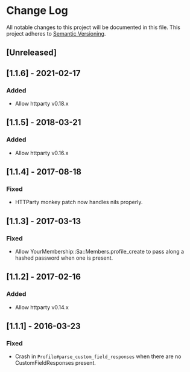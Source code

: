# Change Log
All notable changes to this project will be documented in this file.
This project adheres to [Semantic Versioning](http://semver.org/).

## [Unreleased]

## [1.1.6] - 2021-02-17
### Added
- Allow httparty v0.18.x

## [1.1.5] - 2018-03-21
### Added
- Allow httparty v0.16.x

## [1.1.4] - 2017-08-18
### Fixed
- HTTParty monkey patch now handles nils properly.

## [1.1.3] - 2017-03-13
### Fixed
- Allow YourMembership::Sa::Members.profile_create to pass along
  a hashed password when one is present.

## [1.1.2] - 2017-02-16
### Added
- Allow httparty v0.14.x

## [1.1.1] - 2016-03-23
### Fixed
- Crash in `Profile#parse_custom_field_responses` when there are no
  CustomFieldResponses present.
